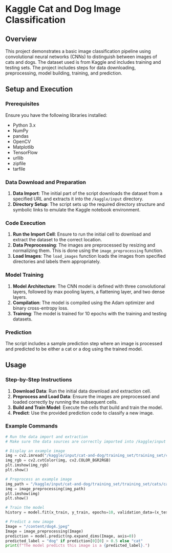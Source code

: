 # Kaggle Cat and Dog Image Classification

## Overview
This project demonstrates a basic image classification pipeline using convolutional neural networks (CNNs) to distinguish between images of cats and dogs. The dataset used is from Kaggle and includes training and testing sets. The project includes steps for data downloading, preprocessing, model building, training, and prediction.

## Setup and Execution

### Prerequisites
Ensure you have the following libraries installed:
- Python 3.x
- NumPy
- pandas
- OpenCV
- Matplotlib
- TensorFlow
- urllib
- zipfile
- tarfile

### Data Download and Preparation
1. **Data Import**: The initial part of the script downloads the dataset from a specified URL and extracts it into the `/kaggle/input` directory.
2. **Directory Setup**: The script sets up the required directory structure and symbolic links to emulate the Kaggle notebook environment.

### Code Execution
1. **Run the Import Cell**: Ensure to run the initial cell to download and extract the dataset to the correct location.
2. **Data Preprocessing**: The images are preprocessed by resizing and normalizing them. This is done using the `image_preprocessing` function.
3. **Load Images**: The `load_images` function loads the images from specified directories and labels them appropriately.

### Model Training
1. **Model Architecture**: The CNN model is defined with three convolutional layers, followed by max pooling layers, a flattening layer, and two dense layers.
2. **Compilation**: The model is compiled using the Adam optimizer and binary cross-entropy loss.
3. **Training**: The model is trained for 10 epochs with the training and testing datasets.

### Prediction
The script includes a sample prediction step where an image is processed and predicted to be either a cat or a dog using the trained model.

## Usage

### Step-by-Step Instructions
1. **Download Data**: Run the initial data download and extraction cell.
2. **Preprocess and Load Data**: Ensure the images are preprocessed and loaded correctly by running the subsequent cells.
3. **Build and Train Model**: Execute the cells that build and train the model.
4. **Predict**: Use the provided prediction code to classify a new image.

### Example Commands
```python
# Run the data import and extraction
# Make sure the data sources are correctly imported into /kaggle/input

# Display an example image
img = cv2.imread("/kaggle/input/cat-and-dog/training_set/training_set/cats/cat.1.jpg")
img_rgb = cv2.cvtColor(img, cv2.COLOR_BGR2RGB)
plt.imshow(img_rgb)
plt.show()

# Preprocess an example image
img_path = "/kaggle/input/cat-and-dog/training_set/training_set/cats/cat.1.jpg"
img = image_preprocessing(img_path)
plt.imshow(img)
plt.show()

# Train the model
history = model.fit(x_train, y_train, epochs=10, validation_data=(x_test, y_test))

# Predict a new image
Image = "/content/dog4.jpeg"
Image = image_preprocessing(Image)
prediction = model.predict(np.expand_dims(Image, axis=0))
predicted_label = "dog" if prediction[0][0] > 0.5 else "cat"
print(f"The model predicts this image is a {predicted_label}.")
